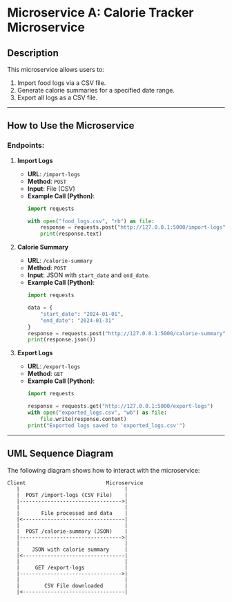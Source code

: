 # Microservice A: Calorie Tracker Microservice

## Description
This microservice allows users to:
1. Import food logs via a CSV file.
2. Generate calorie summaries for a specified date range.
3. Export all logs as a CSV file.

---

## How to Use the Microservice

### Endpoints:

1. **Import Logs**
   - **URL**: `/import-logs`
   - **Method**: `POST`
   - **Input**: File (CSV)
   - **Example Call (Python)**:
     ```python
     import requests

     with open("food_logs.csv", "rb") as file:
         response = requests.post("http://127.0.0.1:5000/import-logs", files={"file": file})
         print(response.text)
     ```

2. **Calorie Summary**
   - **URL**: `/calorie-summary`
   - **Method**: `POST`
   - **Input**: JSON with `start_date` and `end_date`.
   - **Example Call (Python)**:
     ```python
     import requests

     data = {
         "start_date": "2024-01-01",
         "end_date": "2024-01-31"
     }
     response = requests.post("http://127.0.0.1:5000/calorie-summary", json=data)
     print(response.json())
     ```

3. **Export Logs**
   - **URL**: `/export-logs`
   - **Method**: `GET`
   - **Example Call (Python)**:
     ```python
     import requests

     response = requests.get("http://127.0.0.1:5000/export-logs")
     with open("exported_logs.csv", "wb") as file:
         file.write(response.content)
     print("Exported logs saved to 'exported_logs.csv'")
     ```

---

## UML Sequence Diagram
The following diagram shows how to interact with the microservice:

```plaintext
Client                          Microservice
   |                                  |
   |  POST /import-logs (CSV File)    |
   |--------------------------------->|
   |                                  |
   |       File processed and data    |
   |<---------------------------------|
   |                                  |
   |  POST /calorie-summary (JSON)    |
   |--------------------------------->|
   |                                  |
   |    JSON with calorie summary     |
   |<---------------------------------|
   |                                  |
   |     GET /export-logs             |
   |--------------------------------->|
   |                                  |
   |        CSV File downloaded       |
   |<---------------------------------|

